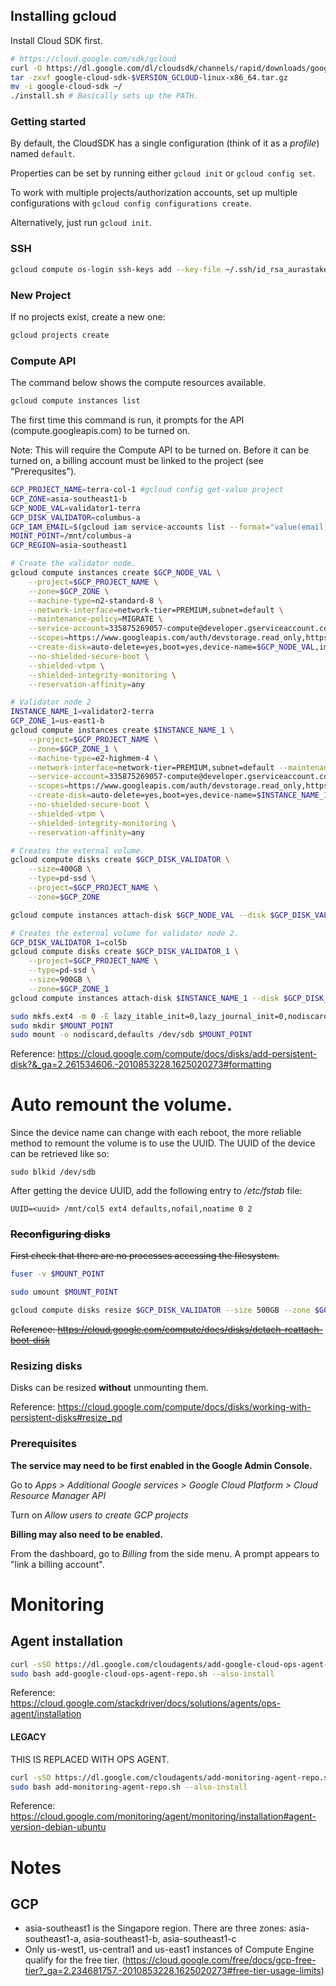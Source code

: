 ## Installing gcloud

Install Cloud SDK first.

```bash
# https://cloud.google.com/sdk/gcloud
curl -O https://dl.google.com/dl/cloudsdk/channels/rapid/downloads/google-cloud-sdk-$VERSION_GCLOUD-linux-x86_64.tar.gz
tar -zxvf google-cloud-sdk-$VERSION_GCLOUD-linux-x86_64.tar.gz
mv -i google-cloud-sdk ~/
./install.sh # Basically sets up the PATH.
```

### Getting started

By default, the CloudSDK has a single configuration (think of it as a _profile_) named `default`.

Properties can be set by running either `gcloud init` or `gcloud config set`.

To work with multiple projects/authorization accounts, set up multiple configurations with `gcloud config configurations create`.

Alternatively, just run `gcloud init`.

### SSH

```bash
gcloud compute os-login ssh-keys add --key-file ~/.ssh/id_rsa_aurastake_cheeze.pub
```

### New Project

If no projects exist, create a new one:

```bash
gcloud projects create
```

### Compute API

The command below shows the compute resources available.

```bash
gcloud compute instances list
```

The first time this command is run, it prompts for the API (compute.googleapis.com) to be turned on.

Note: This will require the Compute API to be turned on. Before it can be turned on, a billing account must be linked to the project (see "Prerequsites").

```bash
GCP_PROJECT_NAME=terra-col-1 #gcloud config get-value project
GCP_ZONE=asia-southeast1-b
GCP_NODE_VAL=validator1-terra
GCP_DISK_VALIDATOR=columbus-a
GCP_IAM_EMAIL=$(gcloud iam service-accounts list --format="value(email)")
MOINT_POINT=/mnt/columbus-a
GCP_REGION=asia-southeast1

# Create the validator node.
gcloud compute instances create $GCP_NODE_VAL \
    --project=$GCP_PROJECT_NAME \
    --zone=$GCP_ZONE \
    --machine-type=n2-standard-8 \
    --network-interface=network-tier=PREMIUM,subnet=default \
    --maintenance-policy=MIGRATE \
    --service-account=335875269057-compute@developer.gserviceaccount.com \
    --scopes=https://www.googleapis.com/auth/devstorage.read_only,https://www.googleapis.com/auth/logging.write,https://www.googleapis.com/auth/monitoring.write,https://www.googleapis.com/auth/servicecontrol,https://www.googleapis.com/auth/service.management.readonly,https://www.googleapis.com/auth/trace.append \
    --create-disk=auto-delete=yes,boot=yes,device-name=$GCP_NODE_VAL,image=projects/ubuntu-os-cloud/global/images/ubuntu-2004-focal-v20211212,mode=rw,size=10,type=projects/$GCP_PROJECT_NAME/zones/$GCP_ZONE/diskTypes/pd-balanced \
    --no-shielded-secure-boot \
    --shielded-vtpm \
    --shielded-integrity-monitoring \
    --reservation-affinity=any

# Validator node 2
INSTANCE_NAME_1=validator2-terra
GCP_ZONE_1=us-east1-b
gcloud compute instances create $INSTANCE_NAME_1 \
    --project=$GCP_PROJECT_NAME \
    --zone=$GCP_ZONE_1 \
    --machine-type=e2-highmem-4 \
    --network-interface=network-tier=PREMIUM,subnet=default --maintenance-policy=MIGRATE \
    --service-account=335875269057-compute@developer.gserviceaccount.com \
    --scopes=https://www.googleapis.com/auth/devstorage.read_only,https://www.googleapis.com/auth/logging.write,https://www.googleapis.com/auth/monitoring.write,https://www.googleapis.com/auth/servicecontrol,https://www.googleapis.com/auth/service.management.readonly,https://www.googleapis.com/auth/trace.append \
    --create-disk=auto-delete=yes,boot=yes,device-name=$INSTANCE_NAME_1,image=projects/ubuntu-os-cloud/global/images/ubuntu-2004-focal-v20220331,mode=rw,size=10,type=projects/$GCP_PROJECT_NAME/zones/$GCP_ZONE_1/diskTypes/pd-balanced \
    --no-shielded-secure-boot \
    --shielded-vtpm \
    --shielded-integrity-monitoring \
    --reservation-affinity=any

# Creates the external volume.
gcloud compute disks create $GCP_DISK_VALIDATOR \
    --size=400GB \
    --type=pd-ssd \
    --project=$GCP_PROJECT_NAME \
    --zone=$GCP_ZONE

gcloud compute instances attach-disk $GCP_NODE_VAL --disk $GCP_DISK_VALIDATOR --zone=$GCP_ZONE

# Creates the external volume for validator node 2.
GCP_DISK_VALIDATOR_1=col5b
gcloud compute disks create $GCP_DISK_VALIDATOR_1 \
    --project=$GCP_PROJECT_NAME \
    --type=pd-ssd \
    --size=900GB \
    --zone=$GCP_ZONE_1
gcloud compute instances attach-disk $INSTANCE_NAME_1 --disk $GCP_DISK_VALIDATOR_1 --zone=$GCP_ZONE_1

sudo mkfs.ext4 -m 0 -E lazy_itable_init=0,lazy_journal_init=0,nodiscard /dev/sdb
sudo mkdir $MOUNT_POINT
sudo mount -o nodiscard,defaults /dev/sdb $MOUNT_POINT
```

Reference: https://cloud.google.com/compute/docs/disks/add-persistent-disk?&_ga=2.261534606.-2010853228.1625020273#formatting

# Auto remount the volume.

Since the device name can change with each reboot, the more reliable method to remount the volume is to use the UUID. The UUID of the device can be retrieved like so:

`sudo blkid /dev/sdb`

After getting the device UUID, add the following entry to _/etc/fstab_ file:

`UUID=<uuid> /mnt/col5 ext4 defaults,nofail,noatime 0 2`

### ~~Reconfiguring disks~~

~~First check that there are no processes accessing the filesystem.~~

```bash
fuser -v $MOUNT_POINT
```

```bash
sudo umount $MOUNT_POINT
```

```bash
gcloud compute disks resize $GCP_DISK_VALIDATOR --size 500GB --zone $GCP_ZONE
```

~~Reference: https://cloud.google.com/compute/docs/disks/detach-reattach-boot-disk~~

### Resizing disks

Disks can be resized **without** unmounting them.

Reference: https://cloud.google.com/compute/docs/disks/working-with-persistent-disks#resize_pd

### Prerequisites

**The service may need to be first enabled in the Google Admin Console.**

Go to _Apps > Additional Google services > Google Cloud Platform > Cloud Resource Manager API_

Turn on _Allow users to create GCP projects_

**Billing may also need to be enabled.**

From the dashboard, go to _Billing_ from the side menu. A prompt appears to "link a billing account".

# Monitoring

## Agent installation

```bash
curl -sSO https://dl.google.com/cloudagents/add-google-cloud-ops-agent-repo.sh
sudo bash add-google-cloud-ops-agent-repo.sh --also-install
```

Reference: https://cloud.google.com/stackdriver/docs/solutions/agents/ops-agent/installation

#### LEGACY

THIS IS REPLACED WITH OPS AGENT.

```bash
curl -sSO https://dl.google.com/cloudagents/add-monitoring-agent-repo.sh
sudo bash add-monitoring-agent-repo.sh --also-install
```

Reference: https://cloud.google.com/monitoring/agent/monitoring/installation#agent-version-debian-ubuntu

# Notes

## GCP

- asia-southeast1 is the Singapore region. There are three zones: asia-southeast1-a, asia-southeast1-b, asia-southeast1-c
- Only us-west1, us-central1 and us-east1 instances of Compute Engine qualify for the free tier. (https://cloud.google.com/free/docs/gcp-free-tier?_ga=2.234681757.-2010853228.1625020273#free-tier-usage-limits)
